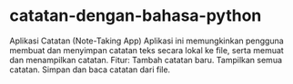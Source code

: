 # catatan-dengan-bahasa-python
Aplikasi Catatan (Note-Taking App) Aplikasi ini memungkinkan pengguna membuat dan menyimpan catatan teks secara lokal ke file, serta memuat dan menampilkan catatan.  Fitur: Tambah catatan baru. Tampilkan semua catatan. Simpan dan baca catatan dari file.
